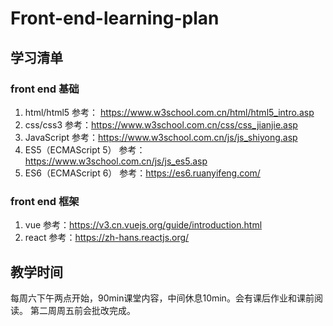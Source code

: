 # Front-end-learning-plan


## 学习清单

### front end 基础

1. html/html5
 参考： https://www.w3school.com.cn/html/html5_intro.asp
2. css/css3
参考：https://www.w3school.com.cn/css/css_jianjie.asp
3. JavaScript
参考：https://www.w3school.com.cn/js/js_shiyong.asp
4. ES5（ECMAScript 5）
参考：https://www.w3school.com.cn/js/js_es5.asp
5. ES6（ECMAScript 6）
参考：https://es6.ruanyifeng.com/

### front end 框架
1. vue
参考：https://v3.cn.vuejs.org/guide/introduction.html
2. react
参考：https://zh-hans.reactjs.org/

## 教学时间
每周六下午两点开始，90min课堂内容，中间休息10min。会有课后作业和课前阅读。 第二周周五前会批改完成。